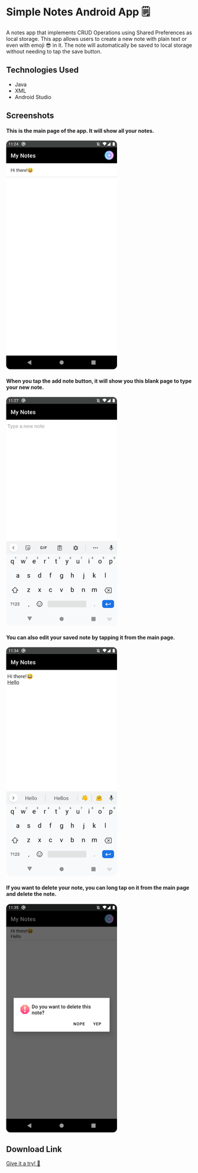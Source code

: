 # Simple Notes Android App 🗒️

A notes app that implements CRUD Operations using Shared Preferences as local storage.
This app allows users to create a new note with plain text or even with emoji 😎 in it.
The note will automatically be saved to local storage without needing to tap the save button.

## Technologies Used
- Java
- XML
- Android Studio

## Screenshots

#### This is the main page of the app. It will show all your notes.
<img src="img1.png" width=300px>

#### When you tap the add note button, it will show you this blank page to type your new note.
<img src="img2.png" width=300px>

#### You can also edit your saved note by tapping it from the main page.
<img src="img3.png" width=300px>

#### If you want to delete your note, you can long tap on it from the main page and delete the note.
<img src="img4.png" width=300px>

## Download Link
[Give it a try! 📲](https://www.mediafire.com/file/ztsa87xzpt99pco/Simple_Notes_App.apk/file)
